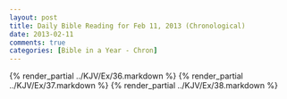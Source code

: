 ```yaml
---
layout: post
title: Daily Bible Reading for Feb 11, 2013 (Chronological)
date: 2013-02-11
comments: true
categories: [Bible in a Year - Chron]
---
```

{% render_partial ../KJV/Ex/36.markdown %}
{% render_partial ../KJV/Ex/37.markdown %}
{% render_partial ../KJV/Ex/38.markdown %}
